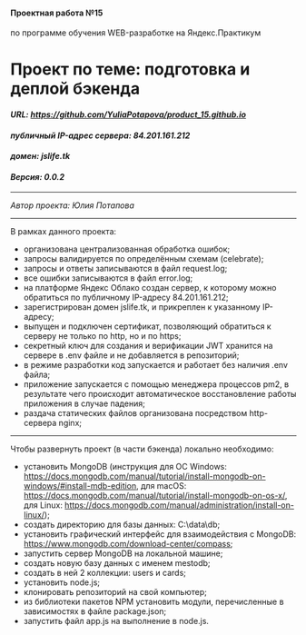 #### Проектная работа №15
по программе обучения WEB-разработке на Яндекс.Практикум

# Проект по теме: подготовка и деплой бэкенда
#### ***URL: <https://github.com/YuliaPotapova/product_15.github.io>***
#### ***публичный IP-адрес сервера: 84.201.161.212***
#### ***домен: jslife.tk***
#### ***Версия: 0.0.2***

***
*Автор проекта: Юлия Потапова*
***

В рамках данного проекта:
* организована централизованная обработка ошибок;
* запросы валидируется по определённым схемам (celebrate);
* запросы и ответы записываются в файл request.log;
* все ошибки записываются в файл error.log;
* на платформе Яндекс Облако создан сервер, к которому можно обратиться по публичному IP-адресу 84.201.161.212;
* зарегистрирован домен jslife.tk, и прикреплен к указанному IP-адресу;
* выпущен и подключен сертификат, позволяющий обратиться к серверу не только по http, но и по https;
* секретный ключ для создания и верификации JWT хранится на сервере в .env файле и не добавляется в репозиторий;
* в режиме разработки код запускается и работает без наличия .env файла;
* приложение запускается с помощью менеджера процессов pm2, в результате чего происходит автоматическое восстановление работы приложения в случае падения;
* раздача статических файлов организована посредством http-сервера nginx;

***
Чтобы развернуть проект (в части бэкенда) локально необходимо:
* установить MongoDB (инструкция для ОС Windows: https://docs.mongodb.com/manual/tutorial/install-mongodb-on-windows/#install-mdb-edition, для macOS: https://docs.mongodb.com/manual/tutorial/install-mongodb-on-os-x/, для Linux: https://docs.mongodb.com/manual/administration/install-on-linux/);
* создать директорию для базы данных: C:\data\db;
* установить графический интерфейс для взаимодействия с MongoDB: https://www.mongodb.com/download-center/compass;
* запустить сервер MongoDB на локальной машине;
* создать новую базу данных с именем mestodb;
* создать в ней 2 коллекции: users и cards;
* установить node.js;
* клонировать репозиторий на свой компьютер;
* из библиотеки пакетов NPM установить модули, перечисленные в зависимостях в файле package.json;
* запустить файл app.js на выполнение в node.js.
